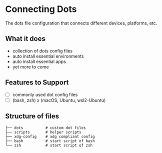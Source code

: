 # Connecting Dots

The dots file configuration that connects different devices, platforms, etc.

## What it does

- collection of dots config files
- auto install essential environments
- auto install essential apps
- yet more to come

## Features to Support

- [ ] commonly used dot config files
- [ ] (bash, zsh) x (macOS, Ubuntu, wsl2-Ubuntu)

## Structure of files

```plain text
├── dots          # custom dot files
├── scripts       # helper scripts
├── xdg-config    # xdg compliant config
├── bash          # start script of bash
└── zsh           # start script of zsh
```
